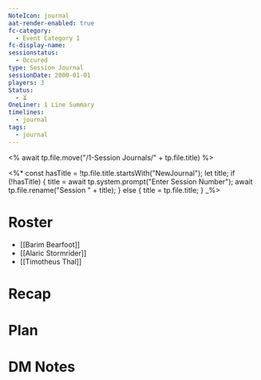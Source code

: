 ```yaml
---
NoteIcon: journal
aat-render-enabled: true
fc-category:
  - Event Category 1
fc-display-name: 
sessionstatus:
  - Occured
type: Session Journal
sessionDate: 2000-01-01
players: 3
Status:
  - ⏳
OneLiner: 1 Line Summary
timelines:
  - journal
tags:
  - journal
---
```


<% await tp.file.move("/1-Session Journals/" + tp.file.title) %>

<%*
const hasTitle = !tp.file.title.startsWith("NewJournal");
let title;
if (!hasTitle) {
    title = await tp.system.prompt("Enter Session Number");
    await tp.file.rename("Session " + title);
} else {
    title = tp.file.title;
}
_%>

# Roster 
- [[Barim Bearfoot]]
- [[Alaric Stormrider]]
- [[Timotheus Thal]]
# Recap



# Plan




# DM Notes



